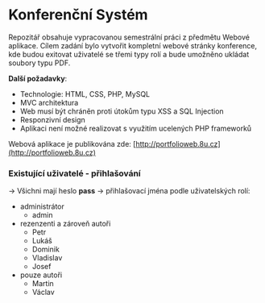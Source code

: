 # Konferenční Systém
Repozitář obsahuje vypracovanou semestrální práci z předmětu Webové aplikace.
Cílem zadání bylo vytvořit kompletní webové stránky konference, kde budou exitovat uživatelé se třemi typy rolí a bude umožněno ukládat soubory typu PDF.

**Další požadavky**:
- Technologie: HTML, CSS, PHP, MySQL
- MVC architektura
- Web musí být chráněn proti útokům typu XSS a SQL Injection
- Responzivní design
- Aplikaci není možné realizovat s využitím ucelených PHP frameworků

Webová aplikace je publikována zde: [http://portfolioweb.8u.cz](http://portfolioweb.8u.cz)

### Existující uživatelé - přihlašování
-> Všichni mají heslo **pass**
-> přihlašovací jména podle uživatelských rolí:
- administrátor
    - admin
- rezenzenti a zároveň autoři
    - Petr
    - Lukáš
    - Dominik
    - Vladislav
    - Josef
- pouze autoři
    - Martin
    - Václav 
